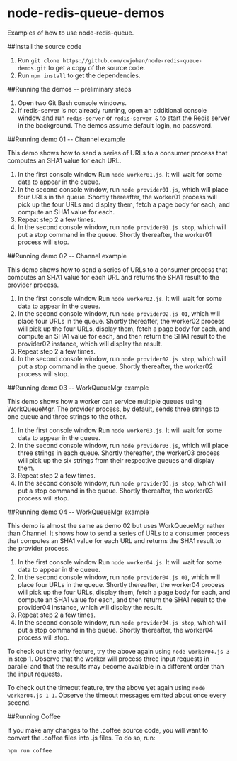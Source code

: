 node-redis-queue-demos
======================

Examples of how to use node-redis-queue.

##Install the source code

1. Run `git clone https://github.com/cwjohan/node-redis-queue-demos.git` to get a copy of the source code.
2. Run `npm install` to get the dependencies.

##Running the demos -- preliminary steps

1. Open two Git Bash console windows.
1. If redis-server is not already running, open an additional console window and run `redis-server` or `redis-server &` to start the Redis server in the background. The demos assume default login, no password.

##Running demo 01 -- Channel example

This demo shows how to send a series of URLs to a consumer process that computes an SHA1 value for each URL.

1. In the first console window Run `node worker01.js`. It will wait for some data to appear in the queue.
1. In the second console window, run `node provider01.js`, which will place four URLs in the queue. Shortly
   thereafter, the worker01 process will pick up the four URLs and display them, fetch a page body for each, and compute an SHA1 value for each.
1. Repeat step 2 a few times.
1. In the second console window, run `node provider01.js stop`, which will put a stop command in the queue. Shortly
   thereafter, the worker01 process will stop.

##Running demo 02 -- Channel example

This demo shows how to send a series of URLs to a consumer process that computes an SHA1 value for each URL and returns the SHA1 result to the provider process.

1. In the first console window Run `node worker02.js`. It will wait for some data to appear in the queue.
1. In the second console window, run `node provider02.js 01`, which will place four URLs in the queue. Shortly
   thereafter, the worker02 process will pick up the four URLs, display them, fetch a page body for each, and compute an SHA1 value for each, and then return the SHA1 result to the provider02 instance, which will display the result.
1. Repeat step 2 a few times.
1. In the second console window, run `node provider02.js stop`, which will put a stop command in the queue. Shortly
   thereafter, the worker02 process will stop.

##Running demo 03 -- WorkQueueMgr example

This demo shows how a worker can service multiple queues using WorkQueueMgr. The provider process, by default, sends three strings to one queue and three strings to the other.

1. In the first console window Run `node worker03.js`. It will wait for some data to appear in the queue.
1. In the second console window, run `node provider03.js`, which will place three strings in each queue. Shortly
   thereafter, the worker03 process will pick up the six strings from their respective queues and display them.
1. Repeat step 2 a few times.
1. In the second console window, run `node provider03.js stop`, which will put a stop command in the queue. Shortly
   thereafter, the worker03 process will stop.

##Running demo 04 -- WorkQueueMgr example

This demo is almost the same as demo 02 but uses WorkQueueMgr rather than Channel. It shows how to send a series of URLs to a consumer process that computes an SHA1 value for each URL and returns the SHA1 result to the provider process.

1. In the first console window Run `node worker04.js`. It will wait for some data to appear in the queue.
1. In the second console window, run `node provider04.js 01`, which will place four URLs in the queue. Shortly
   thereafter, the worker04 process will pick up the four URLs, display them, fetch a page body for each, and compute an SHA1 value for each, and then return the SHA1 result to the provider04 instance, which will display the result.
1. Repeat step 2 a few times.
1. In the second console window, run `node provider04.js stop`, which will put a stop command in the queue. Shortly
   thereafter, the worker04 process will stop.

To check out the arity feature, try the above again using `node worker04.js 3` in step 1. Observe that the worker will process three input requests in parallel and that the results may become available in a different order than the input requests.

To check out the timeout feature, try the above yet again using `node worker04.js 1 1`. Observe the timeout messages emitted
about once every second.

##Running Coffee

If you make any changes to the .coffee source code, you will want to
convert the .coffee files into .js files. To do so, run:
```
npm run coffee
```
